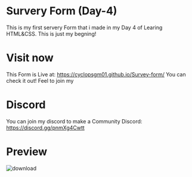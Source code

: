 # Survery Form (Day-4)

This is my first servery Form that i made in my Day 4 of Learing HTML&CSS. This is just my begning!
 
 
# Visit now
This Form is Live at: https://cyclopsgm01.github.io/Survey-form/
You can check it out! Feel to join my 

# Discord
You can join my discord to make a Community
Discord: https://discord.gg/pnmXg4Cwtt

# Preview
![download](https://user-images.githubusercontent.com/57833663/170812543-2fa1d3e2-4653-41b5-a6bb-fa41ef4e23d7.png)
